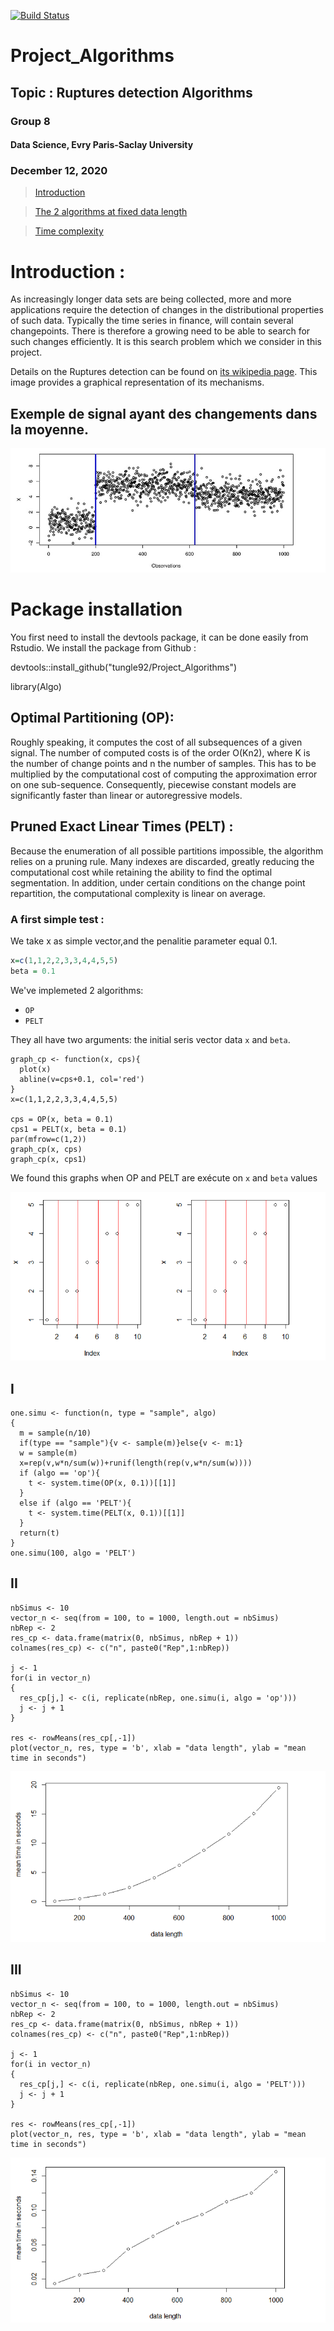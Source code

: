 [![Build Status](https://travis-ci.com/Dscientist20/Project.svg?branch=main)](https://travis-ci.com/Dscientist20/Project)
# Project_Algorithms
## Topic : Ruptures detection Algorithms

### Group 8

#### Data Science, Evry Paris-Saclay University

### December 12, 2020
> [Introduction](#qs)

> [The 2 algorithms at fixed data length](#com)

> [Time complexity](#time)

<a id="qs"></a>

# Introduction : 

As increasingly longer data sets are being collected, more and more applications require the detection of changes in the distributional properties of such data.
Typically the time series in finance, will contain several changepoints.
There is therefore a growing need to be able to search for such changes efficiently. It
is this search problem which we consider in this project.

Details on the Ruptures detection can be found on [its wikipedia page](https://fr.wikipedia.org/wiki/Détection_de_ruptures). This image provides a graphical representation of its mechanisms.
## Exemple de signal ayant des changements dans la moyenne.
![](README_files/D_moyenne.PNG)

# Package installation
You first need to install the devtools package, it can be done easily from Rstudio. We install the package from Github :

devtools::install_github("tungle92/Project_Algorithms")

library(Algo)

## Optimal Partitioning (OP): 

Roughly speaking, it computes the cost of all subsequences of a given signal. The number of computed costs is of the order O(Kn2), where K is the number of change points and n the number of samples. This has to be multiplied by the computational cost of computing the approximation error on one sub-sequence. Consequently, piecewise constant models are significantly faster than linear or autoregressive models.

## Pruned Exact Linear Times (PELT) : 

Because the enumeration of all possible partitions impossible, the algorithm relies on a pruning rule. Many indexes are discarded, greatly reducing the computational cost while retaining the ability to find the optimal segmentation. In addition, under certain conditions on the change point repartition, the computational complexity is linear on average.

### A first simple test :

We take x as simple vector,and the penalitie parameter equal 0.1.

``` r
x=c(1,1,2,2,3,3,4,4,5,5)
beta = 0.1

```


We've implemeted 2 algorithms:

-   `OP`
-   `PELT`

They all have two arguments: the initial seris vector data `x` and `beta`.

```{r}
graph_cp <- function(x, cps){
  plot(x)
  abline(v=cps+0.1, col='red')
}
x=c(1,1,2,2,3,3,4,4,5,5)

cps = OP(x, beta = 0.1)
cps1 = PELT(x, beta = 0.1)
par(mfrow=c(1,2))
graph_cp(x, cps)
graph_cp(x, cps1)
```
 
We found this graphs when OP and PELT are exécute on `x` and `beta` values 

![](README_files/Firsexample.PNG)

## I

```{r}
one.simu <- function(n, type = "sample", algo)
{
  m = sample(n/10)
  if(type == "sample"){v <- sample(m)}else{v <- m:1}
  w = sample(m)
  x=rep(v,w*n/sum(w))+runif(length(rep(v,w*n/sum(w))))
  if (algo == 'op'){
    t <- system.time(OP(x, 0.1))[[1]]
  }
  else if (algo == 'PELT'){
    t <- system.time(PELT(x, 0.1))[[1]]
  }
  return(t)
}
one.simu(100, algo = 'PELT')
```

## II

```{r}
nbSimus <- 10
vector_n <- seq(from = 100, to = 1000, length.out = nbSimus)
nbRep <- 2
res_cp <- data.frame(matrix(0, nbSimus, nbRep + 1))
colnames(res_cp) <- c("n", paste0("Rep",1:nbRep))

j <- 1
for(i in vector_n)
{
  res_cp[j,] <- c(i, replicate(nbRep, one.simu(i, algo = 'op')))  
  j <- j + 1
}

res <- rowMeans(res_cp[,-1])
plot(vector_n, res, type = 'b', xlab = "data length", ylab = "mean time in seconds")
```
![](README_files/graph1.PNG)


## III
```{r}
nbSimus <- 10
vector_n <- seq(from = 100, to = 1000, length.out = nbSimus)
nbRep <- 2
res_cp <- data.frame(matrix(0, nbSimus, nbRep + 1))
colnames(res_cp) <- c("n", paste0("Rep",1:nbRep))

j <- 1
for(i in vector_n)
{
  res_cp[j,] <- c(i, replicate(nbRep, one.simu(i, algo = 'PELT')))  
  j <- j + 1
}

res <- rowMeans(res_cp[,-1])
plot(vector_n, res, type = 'b', xlab = "data length", ylab = "mean time in seconds")
```

![](README_files/graph2.PNG)

